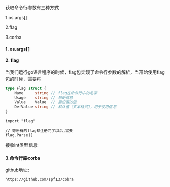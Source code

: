 获取命令行参数有三种方式

1.os.args[]

2.flag

3.corba

#### 1. os.args[]

#### 2. flag

当我们运行go语言程序的时候，flag包实现了命令行参数的解析，当开始使用flag包的时候，需要将

```go
type Flag struct {
    Name     string // flag在命令行中的名字
    Usage    string // 帮助信息
    Value    Value  // 要设置的值
    DefValue string // 默认值（文本格式），用于使用信息
}
```



```
import "flag"

// 等所有的flag都注册完了以后,需要
flag.Parse()

```

接收int类型信息:



#### 3.命令行库corba

github地址:

```
https://github.com/spf13/cobra
```
